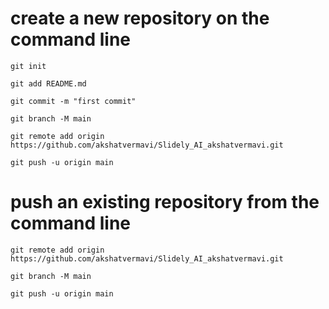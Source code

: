 #  create a new repository on the command line
  
    git init
    
    git add README.md
    
    git commit -m "first commit"
    
    git branch -M main
    
    git remote add origin https://github.com/akshatvermavi/Slidely_AI_akshatvermavi.git
    
    git push -u origin main
  
#  push an existing repository from the command line

    git remote add origin https://github.com/akshatvermavi/Slidely_AI_akshatvermavi.git
    
    git branch -M main
    
    git push -u origin main
